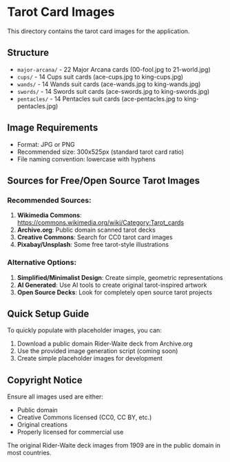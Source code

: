 # Tarot Card Images

This directory contains the tarot card images for the application. 

## Structure
- `major-arcana/` - 22 Major Arcana cards (00-fool.jpg to 21-world.jpg)
- `cups/` - 14 Cups suit cards (ace-cups.jpg to king-cups.jpg)
- `wands/` - 14 Wands suit cards (ace-wands.jpg to king-wands.jpg)
- `swords/` - 14 Swords suit cards (ace-swords.jpg to king-swords.jpg)
- `pentacles/` - 14 Pentacles suit cards (ace-pentacles.jpg to king-pentacles.jpg)

## Image Requirements
- Format: JPG or PNG
- Recommended size: 300x525px (standard tarot card ratio)
- File naming convention: lowercase with hyphens

## Sources for Free/Open Source Tarot Images

### Recommended Sources:
1. **Wikimedia Commons**: https://commons.wikimedia.org/wiki/Category:Tarot_cards
2. **Archive.org**: Public domain scanned tarot decks
3. **Creative Commons**: Search for CC0 tarot card images
4. **Pixabay/Unsplash**: Some free tarot-style illustrations

### Alternative Options:
1. **Simplified/Minimalist Design**: Create simple, geometric representations
2. **AI Generated**: Use AI tools to create original tarot-inspired artwork
3. **Open Source Decks**: Look for completely open source tarot projects

## Quick Setup Guide

To quickly populate with placeholder images, you can:
1. Download a public domain Rider-Waite deck from Archive.org
2. Use the provided image generation script (coming soon)
3. Create simple placeholder images for development

## Copyright Notice
Ensure all images used are either:
- Public domain
- Creative Commons licensed (CC0, CC BY, etc.)
- Original creations
- Properly licensed for commercial use

The original Rider-Waite deck images from 1909 are in the public domain in most countries.